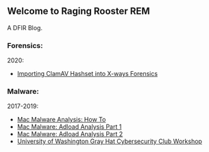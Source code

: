 ## Welcome to Raging Rooster REM

A DFIR Blog.

### Forensics:
2020:
- [Importing ClamAV Hashset into X-ways Forensics](./Importing-ClamAV-Xways.md)

### Malware:
2017-2019:
- [Mac Malware Analysis: How To](./Mac-Malware-Analysis.md)
- [Mac Malware: Adload Analysis Part 1](./Adload-Part1.md)
- [Mac Malware: Adload Analysis Part 2](./Adload-Part2.md)
- [University of Washington Gray Hat Cybersecurity Club Workshop](./UW-Grayhats.md)

